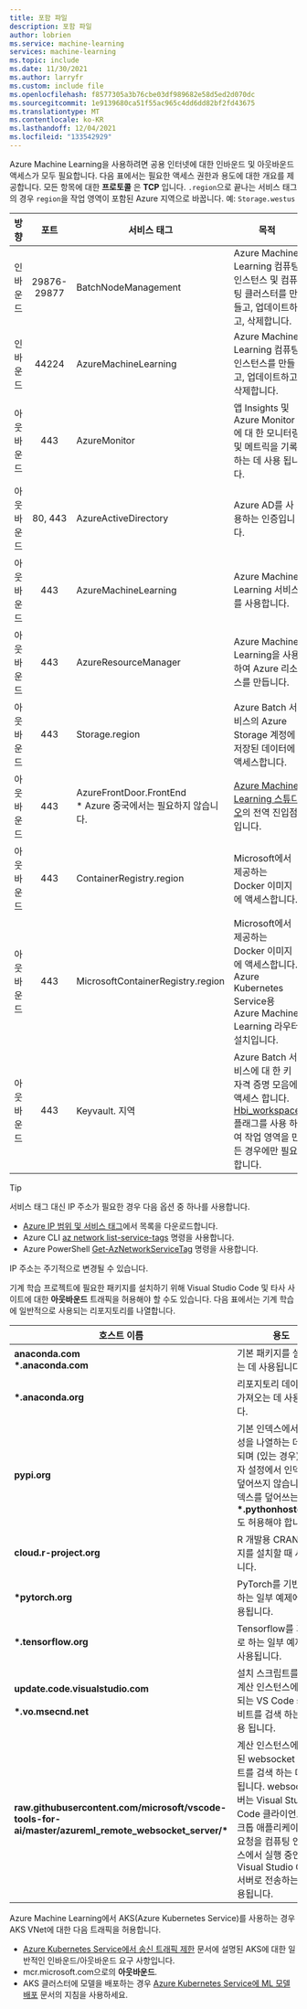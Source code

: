 ```yaml
---
title: 포함 파일
description: 포함 파일
author: lobrien
ms.service: machine-learning
services: machine-learning
ms.topic: include
ms.date: 11/30/2021
ms.author: larryfr
ms.custom: include file
ms.openlocfilehash: f8577305a3b76cbe03df989682e58d5ed2d070dc
ms.sourcegitcommit: 1e9139680ca51f55ac965c4dd6dd82bf2fd43675
ms.translationtype: MT
ms.contentlocale: ko-KR
ms.lasthandoff: 12/04/2021
ms.locfileid: "133542929"
---
```

Azure Machine Learning을 사용하려면 공용 인터넷에 대한 인바운드 및 아웃바운드 액세스가 모두 필요합니다. 다음 표에서는 필요한 액세스 권한과 용도에 대한 개요를 제공합니다. 모든 항목에 대한 __프로토콜__ 은 __TCP__ 입니다. `.region`으로 끝나는 서비스 태그의 경우 `region`을 작업 영역이 포함된 Azure 지역으로 바꿉니다. 예: `Storage.westus`

| 방향 | 포트 | 서비스 태그 | 목적 |
| ----- |:-----:| ----- | ----- |
| 인바운드 | 29876-29877 | BatchNodeManagement | Azure Machine Learning 컴퓨팅 인스턴스 및 컴퓨팅 클러스터를 만들고, 업데이트하고, 삭제합니다. |
| 인바운드 | 44224 | AzureMachineLearning | Azure Machine Learning 컴퓨팅 인스턴스를 만들고, 업데이트하고, 삭제합니다. |
| 아웃바운드 | 443 | AzureMonitor | 앱 Insights 및 Azure Monitor에 대 한 모니터링 및 메트릭을 기록 하는 데 사용 됩니다. |
| 아웃바운드 | 80, 443 | AzureActiveDirectory | Azure AD를 사용하는 인증입니다. |
| 아웃바운드 | 443 | AzureMachineLearning | Azure Machine Learning 서비스를 사용합니다. |
| 아웃바운드 | 443 | AzureResourceManager | Azure Machine Learning을 사용하여 Azure 리소스를 만듭니다. |
| 아웃바운드 | 443 | Storage.region | Azure Batch 서비스의 Azure Storage 계정에 저장된 데이터에 액세스합니다. |
| 아웃바운드 | 443 | AzureFrontDoor.FrontEnd</br>* Azure 중국에서는 필요하지 않습니다. | [Azure Machine Learning 스튜디오](https://ml.azure.com)의 전역 진입점입니다. | 
| 아웃바운드 | 443 | ContainerRegistry.region | Microsoft에서 제공하는 Docker 이미지에 액세스합니다. |
| 아웃바운드 | 443 | MicrosoftContainerRegistry.region | Microsoft에서 제공하는 Docker 이미지에 액세스합니다. Azure Kubernetes Service용 Azure Machine Learning 라우터 설치입니다. |
| 아웃바운드 | 443 | Keyvault. 지역 | Azure Batch 서비스에 대 한 키 자격 증명 모음에 액세스 합니다. [Hbi_workspace](/python/api/azureml-core/azureml.core.workspace%28class%29#create-name--auth-none--subscription-id-none--resource-group-none--location-none--create-resource-group-true--sku--basic---friendly-name-none--storage-account-none--key-vault-none--app-insights-none--container-registry-none--cmk-keyvault-none--resource-cmk-uri-none--hbi-workspace-false--default-cpu-compute-target-none--default-gpu-compute-target-none--exist-ok-false--show-output-true-) 플래그를 사용 하 여 작업 영역을 만든 경우에만 필요 합니다. |

> [!TIP]
> 서비스 태그 대신 IP 주소가 필요한 경우 다음 옵션 중 하나를 사용합니다.
> * [Azure IP 범위 및 서비스 태그](https://www.microsoft.com/download/details.aspx?id=56519)에서 목록을 다운로드합니다.
> * Azure CLI [az network list-service-tags](/cli/azure/network#az_network_list_service_tags) 명령을 사용합니다.
> * Azure PowerShell [Get-AzNetworkServiceTag](/powershell/module/az.network/get-aznetworkservicetag) 명령을 사용합니다.
> 
> IP 주소는 주기적으로 변경될 수 있습니다.

기계 학습 프로젝트에 필요한 패키지를 설치하기 위해 Visual Studio Code 및 타사 사이트에 대한 __아웃바운드__ 트래픽을 허용해야 할 수도 있습니다. 다음 표에서는 기계 학습에 일반적으로 사용되는 리포지토리를 나열합니다.

| 호스트 이름 | 용도 |
| ----- | ----- |
| **anaconda.com**</br>**\*.anaconda.com** | 기본 패키지를 설치하는 데 사용됩니다. |
| **\*.anaconda.org** | 리포지토리 데이터를 가져오는 데 사용됩니다. |
| **pypi.org** | 기본 인덱스에서 종속성을 나열하는 데 사용되며 (있는 경우) 사용자 설정에서 인덱스를 덮어쓰지 않습니다. 인덱스를 덮어쓰는 경우 **\*.pythonhosted.org** 도 허용해야 합니다. |
| **cloud.r-project.org** | R 개발용 CRAN 패키지를 설치할 때 사용됩니다. |
| **\*pytorch.org** | PyTorch를 기반으로 하는 일부 예제에서 사용됩니다. |
| **\*.tensorflow.org** | Tensorflow를 기반으로 하는 일부 예제에서 사용됩니다. |
| **update.code.visualstudio.com**</br></br>**\*.vo.msecnd.net** | 설치 스크립트를 통해 계산 인스턴스에 설치 되는 VS Code server 비트를 검색 하는 데 사용 됩니다.|
| **raw.githubusercontent.com/microsoft/vscode-tools-for-ai/master/azureml_remote_websocket_server/\*** | 계산 인스턴스에 설치 된 websocket 서버 비트를 검색 하는 데 사용 됩니다. websocket 서버는 Visual Studio Code 클라이언트(데스크톱 애플리케이션)의 요청을 컴퓨팅 인스턴스에서 실행 중인 Visual Studio Code 서버로 전송하는 데 사용됩니다.|

Azure Machine Learning에서 AKS(Azure Kubernetes Service)를 사용하는 경우 AKS VNet에 대한 다음 트래픽을 허용합니다.

* [Azure Kubernetes Service에서 송신 트래픽 제한](../articles/aks/limit-egress-traffic.md) 문서에 설명된 AKS에 대한 일반적인 인바운드/아웃바운드 요구 사항입니다.
* mcr.microsoft.com으로의 __아웃바운드__.
* AKS 클러스터에 모델을 배포하는 경우 [Azure Kubernetes Service에 ML 모델 배포](../articles/machine-learning/how-to-deploy-azure-kubernetes-service.md#connectivity) 문서의 지침을 사용하세요.